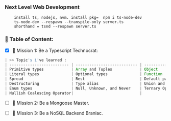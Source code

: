 ### Next Level Web Development
```
    install ts, nodejs, nvm. install pkg=  npm i ts-node-dev
    ts-node-dev --respawn --transpile-only server.ts
    shorthand = tsnd --respawn server.ts
```

### 📗 Table of Content:
- [x] 🎯 Mission 1: Be a Typescript Technocrat:
```ts
| >> Topic's i've learned :  
| -------------------------- | --------------------------- | -------------------------- |
| Primitive types            | Array and Tuples            | Object                     |
| Literal types              | Optional types              | Function                   |
| Spread                     | Rest                        | Default parameters         |
| Destructuring              | Type alias                  | Union and Intersection types |
| Enum types                 | Null, Unknown, and Never    | Ternary Operator           |
| Nullish Coalescing Operator|                             |                            |
```

- [ ] 🎯 Mission 2: Be a Mongoose Master.

- [ ] 🎯 Mission 3: Be a NoSQL Backend Braniac.
